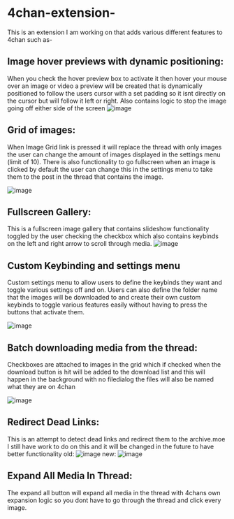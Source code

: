 # 4chan-extension-
This is an extension I am working on that adds various different features to 4chan such as-
## Image hover previews with dynamic positioning:
When you check the hover preview box to activate it then hover your mouse over an image or video a preview will be created that is dynamically positioned to follow the users cursor with a set padding so it isnt directly on the cursor but will follow it left or right. Also contains logic to stop the image going off either side of the screen
![image](https://github.com/LukeGirvan/4chan-extension-/assets/126108451/2cba4417-e78b-43f7-864c-4aa525d08ef4)
## Grid of images:
When Image Grid link is pressed it will replace the thread with only images the user can change the amount of images displayed in the settings menu (limit of 10).
There is also functionality to go fullscreen when an image is clicked by default the user can change this in the settings menu to take them to the post in the thread that contains the image.





![image](https://github.com/LukeGirvan/4chan-extension-/assets/126108451/24f1f024-071c-40cd-abe1-deafe39b6327)
## Fullscreen Gallery:
This is a fullscreen image gallery that contains slideshow functionality toggled by the user checking the checkbox which also contains keybinds on the left and right arrow to scroll through media.
![image](https://github.com/LukeGirvan/4chan-extension-/assets/126108451/f8980662-a580-4df2-9c30-83718103c03d)
## Custom Keybinding and settings menu
Custom settings menu to allow users to define the keybinds they want and toggle various settings off and on. Users can also define the folder name that the images will be downloaded to and create their own custom keybinds to toggle various features easily without having to press the buttons that activate them.



![image](https://github.com/LukeGirvan/4chan-extension-/assets/126108451/24b94385-5978-4962-ab43-3fe3672f572b)




## Batch downloading media from the thread:
Checkboxes are attached to images in the grid which if checked when the download button is hit will be added to the download list and this will happen in the background with no filedialog the files will also be named what they are on 4chan




![image](https://github.com/LukeGirvan/4chan-extension-/assets/126108451/bc5903c6-152d-403b-80f1-a687dd19d7b1)


## Redirect Dead Links:
This is an attempt to detect dead links and redirect them to the archive.moe I still have work to do on this and it will be changed in the future to have better functionality
old:
![image](https://github.com/LukeGirvan/4chan-extension-/assets/126108451/80231772-27ab-4540-b30a-63d38295c6ec)
new:
![image](https://github.com/LukeGirvan/4chan-extension-/assets/126108451/c490d916-3361-48b1-b1cd-1ff7ecbb7135)


## Expand All Media In Thread:
The expand all button will expand all media in the thread with 4chans own expansion logic so you dont have to go through the thread and click every image.  


